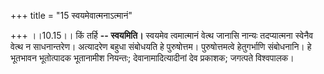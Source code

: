 +++
title = "15 स्वयमेवात्मनाऽत्मानं"

+++
।।10.15।। किं तर्हि **-- स्वयमिति।** स्वयमेव त्वमात्मानं वेत्थ जानासि
नान्यः तदप्यात्मना स्वेनैव वेत्थ न साधनान्तरेण। अत्यादरेण बहुधा संबोधयति
हे पुरुषोत्तम। पुरुषोत्तमत्वे हेतुगर्भाणि संबोधनानि। हे भूतभावन
भूतोत्पादक भूतानामीश नियन्तः; देवानामादित्यादीनां देव प्रकाशक; जगत्पते
विश्वपालक।
